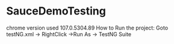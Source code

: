 # SauceDemoTesting
chrome version used 107.0.5304.89
How to Run the project: Goto testNG.xml -> RightClick ->Run As -> TestNG Suite
